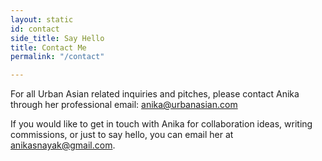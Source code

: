 ```yaml
---
layout: static
id: contact
side_title: Say Hello
title: Contact Me
permalink: "/contact"

---
```

For all Urban Asian related inquiries and pitches, please contact Anika through her professional email: [anika@urbanasian.com](mailto:anika@urbanasian.com)

If you would like to get in touch with Anika for collaboration ideas, writing commissions, or just to say hello, you can email her at [anikasnayak@gmail.com](mailto:anikasnayak@gmail.com).